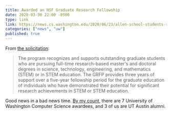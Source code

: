 ```yaml
---
title: Awarded an NSF Graduate Research Fellowship
date: 2020-03-30 22:00 -0500
type: link
link: https://news.cs.washington.edu/2020/06/23/allen-school-students-recognized-for-excellence-in-research-by-the-national-science-foundation
categories: ["news", "uw"]
published: true
---
```


From [the solicitation](https://www.nsf.gov/funding/opportunities/grfp-nsf-graduate-research-fellowship-program/nsf18-573/solicitation):

> The program recognizes and supports outstanding graduate students who are pursuing full-time research-based master's and doctoral degrees in science, technology, engineering, and mathematics (STEM) or in STEM education. The GRFP provides three years of support over a five-year fellowship period for the graduate education of individuals who have demonstrated their potential for significant research achievements in STEM or STEM education.


Good news in a bad news time. [By my count](https://www.research.gov/grfp/AwardeeList.do?method=sort&page=11), there are 7 University of Washington Computer Science awardees, and 3 of us are UT Austin alumni.
